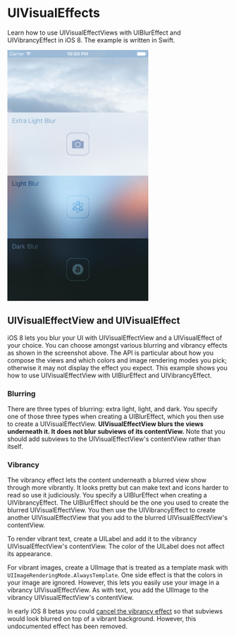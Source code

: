 UIVisualEffects
===============

Learn how to use UIVisualEffectViews with UIBlurEffect and UIVibrancyEffect in iOS 8. The example is written in Swift.

<img src="Screenshots/UIVisualEffects.png" width="320" height="568" alt="Screenshot">

UIVisualEffectView and UIVisualEffect
-------------------------------------

iOS 8 lets you blur your UI with UIVisualEffectView and a UIVisualEffect of your choice. You can choose amongst various blurring and vibrancy effects as shown in the screenshot above.  The API is particular about how you compose the views and which colors and image rendering modes you pick; otherwise it may not display the effect you expect. This example shows you how to use UIVisualEffectView with UIBlurEffect and UIVibrancyEffect.

### Blurring

There are three types of blurring: extra light, light, and dark. You specify one of those three types when creating a UIBlurEffect, which you then use to create a UIVisualEffectView. **UIVisualEffectView blurs the views underneath it. It does not blur subviews of its contentView.** Note that you should add subviews to the UIVisualEffectView's contentView rather than itself.

### Vibrancy

The vibrancy effect lets the content underneath a blurred view show through more vibrantly. It looks pretty but can make text and icons harder to read so use it judiciously. You specify a UIBlurEffect when creating a UIVibrancyEffect. The UIBlurEffect should be the one you used to create the blurred UIVisualEffectView. You then use the UIVibrancyEffect to create another UIVisualEffectView that you add to the blurred UIVisualEffectView's contentView.

To render vibrant text, create a UILabel and add it to the vibrancy UIVisualEffectView's contentView. The color of the UILabel does not affect its appearance.

For vibrant images, create a UIImage that is treated as a template mask with `UIImageRenderingMode.AlwaysTemplate`. One side effect is that the colors in your image are ignored. However, this lets you easily use your image in a vibrancy UIVisualEffectView. As with text, you add the UIImage to the vibrancy UIVisualEffectView's contentView.

In early iOS 8 betas you could [cancel the vibrancy effect](CancelingVibrancy.md) so that subviews would look blurred on top of a vibrant background. However, this undocumented effect has been removed.
